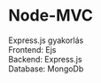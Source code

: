 # Node-MVC
Express.js gyakorlás<br />
Frontend: Ejs<br />
Backend: Express.js<br />
Database: MongoDb
